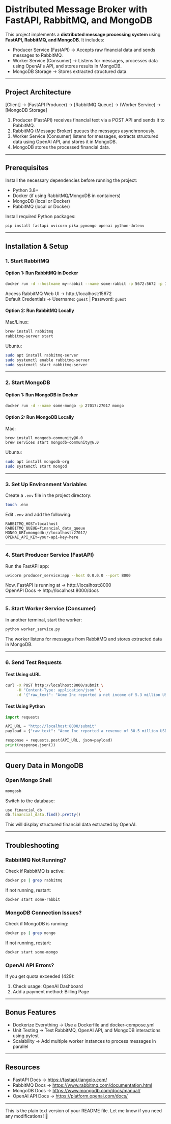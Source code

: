 # Distributed Message Broker with FastAPI, RabbitMQ, and MongoDB

This project implements a **distributed message processing system** using **FastAPI, RabbitMQ, and MongoDB**. It includes:
- Producer Service (FastAPI) → Accepts raw financial data and sends messages to RabbitMQ.
- Worker Service (Consumer) → Listens for messages, processes data using OpenAI's API, and stores results in MongoDB.
- MongoDB Storage → Stores extracted structured data.

---

## Project Architecture  
[Client] → (FastAPI Producer) → [RabbitMQ Queue] → (Worker Service) → [MongoDB Storage]  

1. Producer (FastAPI) receives financial text via a POST API and sends it to RabbitMQ.  
2. RabbitMQ (Message Broker) queues the messages asynchronously.  
3. Worker Service (Consumer) listens for messages, extracts structured data using OpenAI API, and stores it in MongoDB.  
4. MongoDB stores the processed financial data.  

---

## Prerequisites  

Install the necessary dependencies before running the project:  
- Python 3.8+  
- Docker (if using RabbitMQ/MongoDB in containers)  
- MongoDB (local or Docker)  
- RabbitMQ (local or Docker)  

Install required Python packages:  
```sh
pip install fastapi uvicorn pika pymongo openai python-dotenv
```

---

## Installation & Setup  

### 1. Start RabbitMQ  

#### Option 1: Run RabbitMQ in Docker  
```sh
docker run -d --hostname my-rabbit --name some-rabbit -p 5672:5672 -p 15672:15672 rabbitmq:3-management
```  
Access RabbitMQ Web UI → http://localhost:15672  
Default Credentials → Username: `guest` | Password: `guest`  

#### Option 2: Run RabbitMQ Locally  

Mac/Linux:  
```sh
brew install rabbitmq
rabbitmq-server start
```  
Ubuntu:  
```sh
sudo apt install rabbitmq-server
sudo systemctl enable rabbitmq-server
sudo systemctl start rabbitmq-server
```  

---

### 2. Start MongoDB  

#### Option 1: Run MongoDB in Docker  
```sh
docker run -d --name some-mongo -p 27017:27017 mongo
```  

#### Option 2: Run MongoDB Locally  

Mac:  
```sh
brew install mongodb-community@6.0
brew services start mongodb-community@6.0
```  
Ubuntu:  
```sh
sudo apt install mongodb-org
sudo systemctl start mongod
```  

---

### 3. Set Up Environment Variables  

Create a `.env` file in the project directory:  
```sh
touch .env
```  
Edit `.env` and add the following:  
```
RABBITMQ_HOST=localhost
RABBITMQ_QUEUE=financial_data_queue
MONGO_URI=mongodb://localhost:27017/
OPENAI_API_KEY=your-api-key-here
```

---

### 4. Start Producer Service (FastAPI)  

Run the FastAPI app:  
```sh
uvicorn producer_service:app --host 0.0.0.0 --port 8000
```  
Now, FastAPI is running at → http://localhost:8000  
OpenAPI Docs → http://localhost:8000/docs  

---

### 5. Start Worker Service (Consumer)  

In another terminal, start the worker:  
```sh
python worker_service.py
```  
The worker listens for messages from RabbitMQ and stores extracted data in MongoDB.  

---

### 6. Send Test Requests  

#### Test Using cURL  
```sh
curl -X POST http://localhost:8000/submit \
     -H "Content-Type: application/json" \
     -d '{"raw_text": "Acme Inc reported a net income of 5.3 million USD for Q1 2024."}'
```  

#### Test Using Python  
```python
import requests

API_URL = "http://localhost:8000/submit"
payload = {"raw_text": "Acme Inc reported a revenue of 30.5 million USD for Q3 2024."}

response = requests.post(API_URL, json=payload)
print(response.json())
```

---

## Query Data in MongoDB  

### Open Mongo Shell  
```sh
mongosh
```  
Switch to the database:  
```js
use financial_db
db.financial_data.find().pretty()
```  
This will display structured financial data extracted by OpenAI.  

---

## Troubleshooting  

### RabbitMQ Not Running?  
Check if RabbitMQ is active:  
```sh
docker ps | grep rabbitmq
```  
If not running, restart:  
```sh
docker start some-rabbit
```  

### MongoDB Connection Issues?  
Check if MongoDB is running:  
```sh
docker ps | grep mongo
```  
If not running, restart:  
```sh
docker start some-mongo
```  

### OpenAI API Errors?  
If you get quota exceeded (429):  
1. Check usage: OpenAI Dashboard  
2. Add a payment method: Billing Page  

---

## Bonus Features  

- Dockerize Everything → Use a Dockerfile and docker-compose.yml  
- Unit Testing → Test RabbitMQ, OpenAI API, and MongoDB interactions using pytest  
- Scalability → Add multiple worker instances to process messages in parallel  

---

## Resources  

- FastAPI Docs → https://fastapi.tiangolo.com/  
- RabbitMQ Docs → https://www.rabbitmq.com/documentation.html  
- MongoDB Docs → https://www.mongodb.com/docs/manual/  
- OpenAI API Docs → https://platform.openai.com/docs/  

---

This is the plain text version of your README file. Let me know if you need any modifications! 🚀

